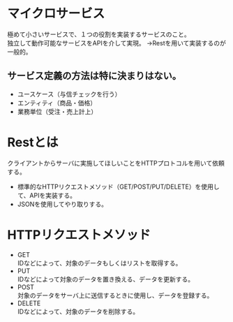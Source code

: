 # マイクロサービス
極めて小さいサービスで、１つの役割を実装するサービスのこと。  
独立して動作可能なサービスをAPIを介して実現。
→Restを用いて実装するのが一般的。

## サービス定義の方法は特に決まりはない。
* ユースケース（与信チェックを行う）
* エンティティ（商品・価格）
* 業務単位（受注・売上計上）

# Restとは
クライアントからサーバに実施してほしいことをHTTPプロトコルを用いて依頼する。
* 標準的なHTTPリクエストメソッド（GET/POST/PUT/DELETE）を使用して、APIを実装する。
* JSONを使用してやり取りする。

# HTTPリクエストメソッド
* GET  
IDなどによって、対象のデータもしくはリストを取得する。
* PUT  
IDなどによって対象のデータを置き換える、データを更新する。
* POST  
対象のデータをサーバ上に送信するときに使用し、データを登録する。
* DELETE  
IDなどによって、対象のデータを削除する。
